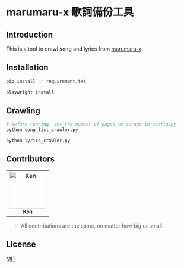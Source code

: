# marumaru-x 歌詞備份工具 

## Introduction
This is a tool to crawl song and lyrics from [marumaru-x](https://www.marumaru-x.com)


## Installation
```bash
pip install -r requirement.txt

playwright install
```

## Crawling
```bash
# before running, set the number of pages to scrape in config.py.
python song_list_crawler.py

python lyrics_crawler.py
``` 


## Contributors

<!-- ALL-CONTRIBUTORS-LIST:START - Do not remove or modify this section -->
<!-- prettier-ignore-start -->
<!-- markdownlint-disable -->
<table>
  <tbody>
    <tr>
      <td align="center"><a href="https://github.com/WenShihKen"><img src="https://avatars.githubusercontent.com/u/16423988?v=3?s=100" width="100px;" alt="Ken"/><br /><sub><b>Ken</b></sub></a></td>
    </tr>
  </tbody>
</table>

<!-- markdownlint-restore -->
<!-- prettier-ignore-end -->

<!-- ALL-CONTRIBUTORS-LIST:END -->

> All contributions are the same, no matter how big or small.

## License

[MIT](LICENSE)